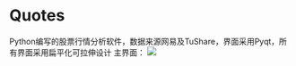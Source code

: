 # Quotes
Python编写的股票行情分析软件，数据来源网易及TuShare，界面采用Pyqt，所有界面采用扁平化可拉伸设计
主界面：
![](https://github.com/KingMagic/Quotes/blob/master/ScreenShot/%E4%B8%BB%E7%95%8C%E9%9D%A2.png)
